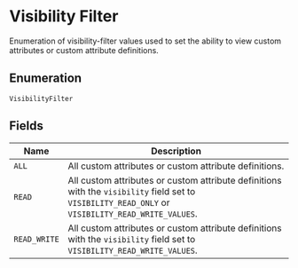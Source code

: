 
# Visibility Filter

Enumeration of visibility-filter values used to set the ability to view custom attributes or custom attribute definitions.

## Enumeration

`VisibilityFilter`

## Fields

| Name | Description |
|  --- | --- |
| `ALL` | All custom attributes or custom attribute definitions. |
| `READ` | All custom attributes or custom attribute definitions with the `visibility` field set to `VISIBILITY_READ_ONLY` or `VISIBILITY_READ_WRITE_VALUES`. |
| `READ_WRITE` | All custom attributes or custom attribute definitions with the `visibility` field set to `VISIBILITY_READ_WRITE_VALUES`. |

